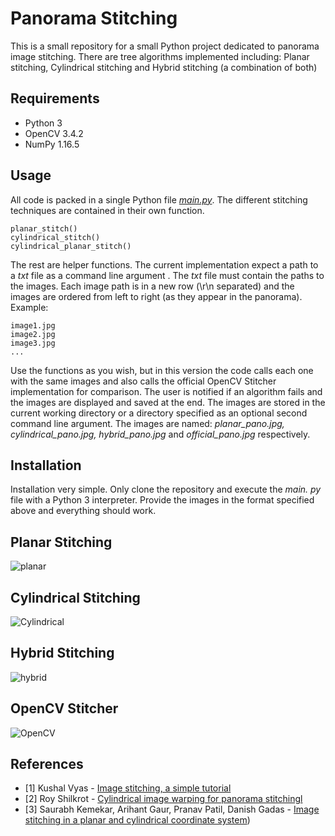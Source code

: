 # Panorama Stitching

This is a small repository for a small Python project dedicated to panorama image stitching. There are tree algorithms implemented including: Planar stitching, Cylindrical stitching and Hybrid stitching (a combination of both)


## Requirements
- Python 3
- OpenCV 3.4.2
- NumPy 1.16.5

## Usage

All code is packed in a single Python file [*main.py*](https://github.com/Kotesitory/DIP---Panorama-image-stitching/blob/master/main.py). The different stitching techniques are contained in their own function.
```
planar_stitch()
cylindrical_stitch()
cylindrical_planar_stitch()
```
The rest are helper functions. The current implementation expect a path to a *txt* file as a command line argument . The *txt* file must contain the paths to the images. Each image path is in a new row (\r\n separated) and the images are ordered from left to right (as they appear in the panorama). Example:
```
image1.jpg
image2.jpg
image3.jpg
...
```
Use the functions as you wish, but in this version the code calls each one with the same images and also calls the official OpenCV Stitcher implementation for comparison. The user is notified if an algorithm fails and the images are displayed and saved at the end. The images are stored in the current working directory or a directory specified as an optional second command line argument. The images are named: *planar_pano.jpg, cylindrical_pano.jpg, hybrid_pano.jpg* and *official_pano.jpg* respectively.

## Installation
Installation very simple. Only clone the repository and execute the *main. py* file with a Python 3 interpreter. Provide the images in the format specified above and everything should work.

## Planar Stitching
![planar](https://imgur.com/Z66fzIk.jpg)

## Cylindrical Stitching
![Cylindrical](https://imgur.com/Cp7CA6E.jpg)

## Hybrid Stitching
![hybrid](https://imgur.com/2lW8xyu.jpg)

## OpenCV Stitcher 
![OpenCV](https://imgur.com/HlgMeyc.jpg)

## References
- [1] Kushal Vyas - [Image stitching, a simple tutorial](https://kushalvyas.github.io/stitching.html)
- [2] Roy Shilkrot - [Cylindrical image warping for panorama stitchingl](https://www.morethantechnical.com/2018/10/30/cylindrical-image-warping-for-panorama-stitching/)
- [3] Saurabh Kemekar, Arihant Gaur, Pranav Patil, Danish Gadas - [Image stitching in a planar and cylindrical coordinate system](https://github.com/saurabhkemekar/PANORAMA))
